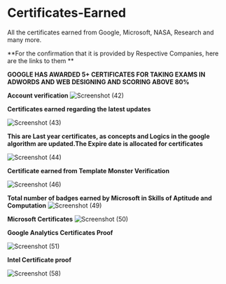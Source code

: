 # Certificates-Earned
All the certificates earned from Google, Microsoft, NASA, Research and many more.

**For the confirmation that it is provided by Respective Companies, here are the links to them **

**GOOGLE HAS AWARDED  5+ CERTIFICATES FOR TAKING EXAMS IN ADWORDS AND WEB DESIGNING AND SCORING ABOVE 80%**

**Account verification**
![Screenshot (42)](https://user-images.githubusercontent.com/39979024/65828521-630af380-e2b9-11e9-9b0b-f92a80e56142.png)

**Certificates earned regarding the latest updates**

![Screenshot (43)](https://user-images.githubusercontent.com/39979024/65828525-64d4b700-e2b9-11e9-8eb3-db33f13bf948.png)

**This are Last year certificates, as concepts and Logics in the google algorithm are updated.The Expire date is allocated for certificates**

![Screenshot (44)](https://user-images.githubusercontent.com/39979024/65828527-67371100-e2b9-11e9-815b-6cf8c5745465.png)


**Certificate earned from Template Monster Verification**

![Screenshot (46)](https://user-images.githubusercontent.com/39979024/65828769-22f94000-e2bc-11e9-8b3a-df95aadd3ffa.png)


**Total number of badges earned by Microsoft in Skills of Aptitude and Computation**
![Screenshot (49)](https://user-images.githubusercontent.com/39979024/65828868-47095100-e2bd-11e9-942d-c8f7802803f5.png)


**Microsoft Certificates**
![Screenshot (50)](https://user-images.githubusercontent.com/39979024/65828881-63a58900-e2bd-11e9-895b-115f39a1b602.png)

**Google Analytics Certificates Proof**

![Screenshot (51)](https://user-images.githubusercontent.com/39979024/65829083-1cb89300-e2bf-11e9-924d-dbbf583c50b0.png)


**Intel Certificate proof**


![Screenshot (58)](https://user-images.githubusercontent.com/39979024/66370852-39d81a80-e9bf-11e9-86f6-ec98eaa78256.png)



